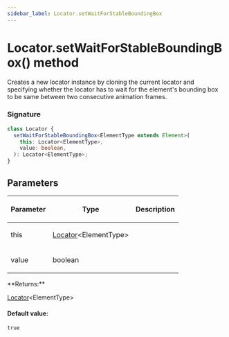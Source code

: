 ```yaml
---
sidebar_label: Locator.setWaitForStableBoundingBox
---
```


# Locator.setWaitForStableBoundingBox() method

Creates a new locator instance by cloning the current locator and specifying whether the locator has to wait for the element's bounding box to be same between two consecutive animation frames.

### Signature

```typescript
class Locator {
  setWaitForStableBoundingBox<ElementType extends Element>(
    this: Locator<ElementType>,
    value: boolean,
  ): Locator<ElementType>;
}
```

## Parameters

<table><thead><tr><th>

Parameter

</th><th>

Type

</th><th>

Description

</th></tr></thead>
<tbody><tr><td>

this

</td><td>

[Locator](./puppeteer.locator.md)&lt;ElementType&gt;

</td><td>

</td></tr>
<tr><td>

value

</td><td>

boolean

</td><td>

</td></tr>
</tbody></table>
**Returns:**

[Locator](./puppeteer.locator.md)&lt;ElementType&gt;

#### Default value:

`true`
